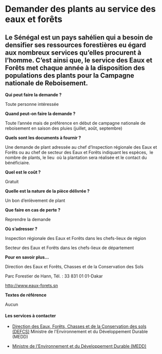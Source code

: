 # Demander des plants au service des eaux et forêts

Le Sénégal est un pays sahélien qui a besoin de densifier ses ressources forestières eu égard aux nombreux services qu’elles procurent à l’homme. C’est ainsi que, le service des Eaux et Forêts met chaque année à la disposition des populations des plants pour la Campagne nationale de Reboisement.
--------------------------------------------------------------------------------------------------------------------------------------------------------------------------------------------------------------------------------------------------------------------------------------------------------

**Qui peut faire la demande ?**

Toute personne intéressée

**Quand peut-on faire la demande ?**

Toute l’année mais de préférence en début de campagne nationale de reboisement en saison des pluies (juillet, août, septembre)

**Quels sont les documents à fournir ?**

Une demande de plant adressée au chef d’Inspection régionale des Eaux et Forêts ou au chef de secteur des Eaux et Forêts indiquant les espèces,  le nombre de plants, le lieu  où la plantation sera réalisée et le contact du bénéficiaire.

**Quel est le coût ?**

Gratuit

**Quelle est la nature de la pièce délivrée ?**

Un bon d’enlèvement de plant

**Que faire en cas de perte ?**

Reprendre la demande

**Où s’adresser ?**

Inspection régionale des Eaux et Forêts dans les chefs-lieux de région

Secteur des Eaux et Forêts dans les chefs-lieux de département

**Pour en savoir plus…**

Direction des Eaux et Forêts, Chasses et de la Conservation des Sols

Parc Forestier de Hann, Tél. : 33 831 01 01-Dakar

http://www.eaux-forets.sn

**Textes de référence** 

Aucun[](../../../services/.md)

#### Les services à contacter

*   [Direction des Eaux, Forêts, Chasses et de la Conservation des sols (DEFCS)](../../../services/direction-des-eaux-forets-chasses-et-de-la-conservation-des-sols-defcs.md) Ministre de l'Environnement et du Développement Durable (MEDD)  
    
*   [Ministre de l'Environnement et du Développement Durable (MEDD)](../../../services/ministre-de-lenvironnement-et-du-developpement-durable-medd.md)